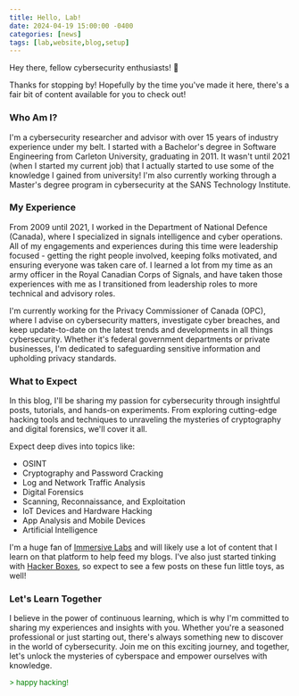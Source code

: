 ```yaml
---
title: Hello, Lab!
date: 2024-04-19 15:00:00 -0400
categories: [news]
tags: [lab,website,blog,setup]
---
```


Hey there, fellow cybersecurity enthusiasts! 👋

Thanks for stopping by! Hopefully by the time you've made it here, there's a fair bit of content available for you to check out!

### Who Am I?
I'm a cybersecurity researcher and advisor with over 15 years of industry experience under my belt. I started with a Bachelor's degree in Software Engineering from Carleton University, graduating in 2011. It wasn't until 2021 (when I started my current job) that I actually started to use some of the knowledge I gained from university! I'm also currently working through a Master's degree program in cybersecurity at the SANS Technology Institute.

### My Experience
From 2009 until 2021, I worked in the Department of National Defence (Canada), where I specialized in signals intelligence and cyber operations. All of my engagements and experiences during this time were leadership focused - getting the right people involved, keeping folks motivated, and ensuring everyone was taken care of. I learned a lot from my time as an army officer in the Royal Canadian Corps of Signals, and have taken those experiences with me as I transitioned from leadership roles to more technical and advisory roles.

I'm currently working for the Privacy Commissioner of Canada (OPC), where I advise on cybersecurity matters, investigate cyber breaches, and keep update-to-date on the latest trends and developments in all things cybersecurity. Whether it's federal government departments or private businesses, I'm dedicated to safeguarding sensitive information and upholding privacy standards.

### What to Expect
In this blog, I'll be sharing my passion for cybersecurity through insightful posts, tutorials, and hands-on experiments. From exploring cutting-edge hacking tools and techniques to unraveling the mysteries of cryptography and digital forensics, we'll cover it all.

Expect deep dives into topics like:

* OSINT
* Cryptography and Password Cracking
* Log and Network Traffic Analysis
* Digital Forensics
* Scanning, Reconnaissance, and Exploitation
* IoT Devices and Hardware Hacking
* App Analysis and Mobile Devices
* Artificial Intelligence

I'm a huge fan of [Immersive Labs](https://www.immersivelabs.com/) and will likely use a lot of content that I learn on that platform to help feed my blogs. I've also just started tinking with [Hacker Boxes](https://hackerboxes.com/), so expect to see a few posts on these fun little toys, as well!

### Let's Learn Together
I believe in the power of continuous learning, which is why I'm committed to sharing my experiences and insights with you. Whether you're a seasoned professional or just starting out, there's always something new to discover in the world of cybersecurity. Join me on this exciting journey, and together, let's unlock the mysteries of cyberspace and empower ourselves with knowledge.

<link rel="stylesheet" href="/assets/css/matrix.css">
<span class="hero glitch layers" data-text="> happy hacking!" style="color: #008000; font-size: 13px;">> happy hacking!</span>